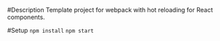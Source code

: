 #Description
Template project for webpack with hot reloading for React components.

#Setup
`npm install`
`npm start`

